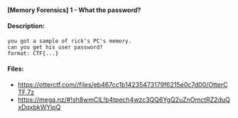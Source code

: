 #### [Memory Forensics] 1 - What the password?  

#### Description:   

```
you got a sample of rick's PC's memory.
can you get his user password?
format: CTF{...}

```

#### Files:   

* https://otterctf.com//files/eb467cc1b14235473179f6215e0c7d00/OtterCTF.7z  
* https://mega.nz/#!sh8wmCIL!b4tpech4wzc3QQ6YgQ2uZnOmctRZ2duQxDqxbkWYipQ
